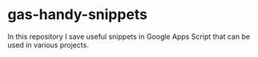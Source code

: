 # gas-handy-snippets
In this repository I save useful snippets in Google Apps Script that can be used in various projects.
